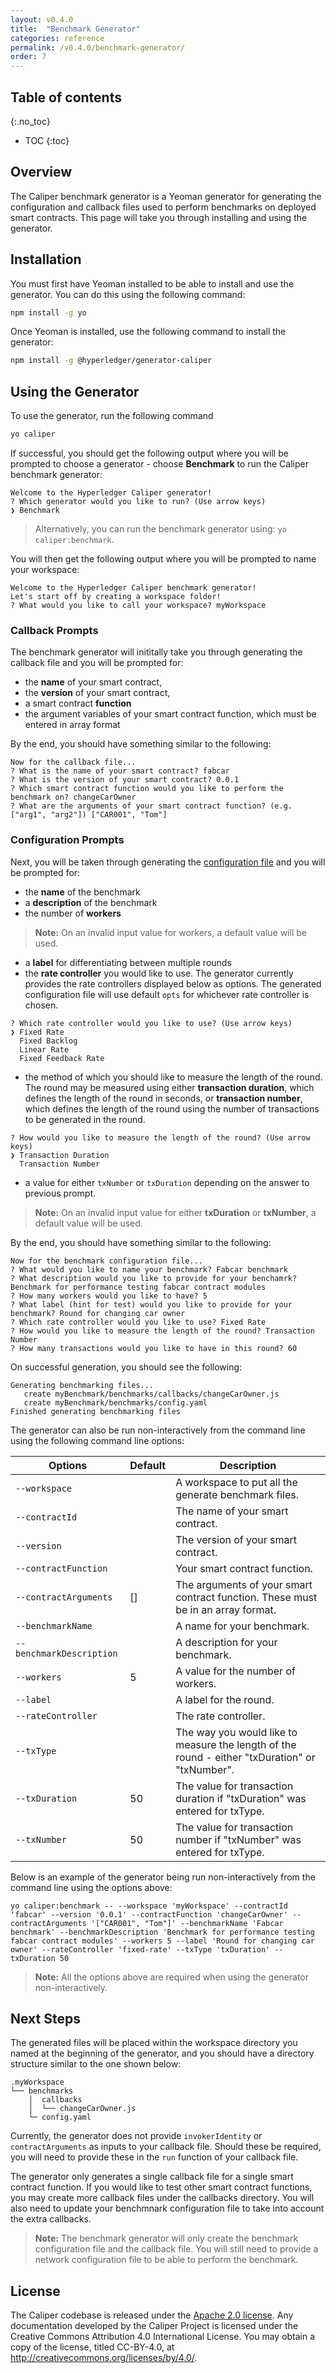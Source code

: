 ```yaml
---
layout: v0.4.0
title:  "Benchmark Generator"
categories: reference
permalink: /v0.4.0/benchmark-generator/
order: 7
---
```


## Table of contents
{:.no_toc}

- TOC
{:toc}

## Overview
The Caliper benchmark generator is a Yeoman generator for generating the configuration and callback files used to perform benchmarks on deployed smart contracts. This page will take you through installing and using the generator.

## Installation
You must first have Yeoman installed to be able to install and use the generator. You can do this using the following command:
```bash
npm install -g yo
```

Once Yeoman is installed, use the following command to install the generator:
```bash
npm install -g @hyperledger/generator-caliper
```

## Using the Generator
To use the generator, run the following command
```bash
yo caliper
```
If successful, you should get the following output where you will be prompted to choose a generator - choose **Benchmark** to run the Caliper benchmark generator:
```console
Welcome to the Hyperledger Caliper generator!
? Which generator would you like to run? (Use arrow keys)
❯ Benchmark 
```

> Alternatively, you can run the benchmark generator using: `yo caliper:benchmark`.

You will then get the following output where you will be prompted to name your workspace:
```console
Welcome to the Hyperledger Caliper benchmark generator!
Let's start off by creating a workspace folder!
? What would you like to call your workspace? myWorkspace
```

### Callback Prompts
The benchmark generator will inititally take you through generating the callback file and you will be prompted for:
* the **name** of your smart contract,
* the **version** of your smart contract,
* a smart contract **function**
* the argument variables of your smart contract function, which must be entered in array format

By the end, you should have something similar to the following:

```console
Now for the callback file...
? What is the name of your smart contract? fabcar
? What is the version of your smart contract? 0.0.1
? Which smart contract function would you like to perform the benchmark on? changeCarOwner
? What are the arguments of your smart contract function? (e.g. ["arg1", "arg2"]) ["CAR001", "Tom"]
```

### Configuration Prompts
Next, you will be taken through generating the [configuration file](./Architecture#ConfigurationFile) and you will be prompted for:
* the **name** of the benchmark
* a **description** of the benchmark
* the number of **workers**

> __Note:__ On an invalid input value for workers, a default value will be used.

* a **label** for differentiating between multiple rounds
* the **rate controller** you would like to use. The generator currently provides the rate controllers displayed below as options. The generated configuration file will use default `opts` for whichever rate controller is chosen.

```console
? Which rate controller would you like to use? (Use arrow keys)
❯ Fixed Rate 
  Fixed Backlog 
  Linear Rate 
  Fixed Feedback Rate
  ```
* the method of which you should like to measure the length of the round. The round may be measured using either **transaction duration**, which defines the length of the round in seconds, or **transaction number**, which defines the length of the round using the number of transactions to be generated in the round.

```console
? How would you like to measure the length of the round? (Use arrow keys)
❯ Transaction Duration 
  Transaction Number
```
* a value for either `txNumber` or `txDuration` depending on the answer to previous prompt.

> __Note:__ On an invalid input value for either **txDuration** or **txNumber**, a default value will be used.

By the end, you should have something similar to the following:

```console
Now for the benchmark configuration file...
? What would you like to name your benchmark? Fabcar benchmark
? What description would you like to provide for your benchamrk? Benchmark for performance testing fabcar contract modules
? How many workers would you like to have? 5
? What label (hint for test) would you like to provide for your benchmark? Round for changing car owner
? Which rate controller would you like to use? Fixed Rate
? How would you like to measure the length of the round? Transaction Number
? How many transactions would you like to have in this round? 60
```

On successful generation, you should see the following:

```console
Generating benchmarking files...
   create myBenchmark/benchmarks/callbacks/changeCarOwner.js
   create myBenchmark/benchmarks/config.yaml
Finished generating benchmarking files
```

The generator can also be run non-interactively from the command line using the following command line options:

| Options                  | Default | Description                                                                                    |
| ------------------------ | ------- | ---------------------------------------------------------------------------------------------- |
| `--workspace`            |         | A workspace to put all the generate benchmark files.                                           |
| `--contractId`          |         | The name of your smart contract.                                                               |
| `--version`              |         | The version of your smart contract.                                                            |
| `--contractFunction`    |         | Your smart contract function.                                                                  |
| `--contractArguments`   | []      | The arguments of your smart contract function. These must be in an array format.               |
| `--benchmarkName`        |         | A name for your benchmark.                                                                     |
| `--benchmarkDescription` |         | A description for your benchmark.                                                              |
| `--workers`              | 5       | A value for the number of workers.                                                             |
| `--label`                |         | A label for the round.                                                                         |
| `--rateController`       |         | The rate controller.                                                                           |
| `--txType`               |         | The way you would like to measure the length of the round - either "txDuration" or "txNumber". |
| `--txDuration`           | 50      | The value for transaction duration if "txDuration" was entered for txType.                     |
| `--txNumber`             | 50      | The value for transaction number if "txNumber" was entered for txType.                         |


Below is an example of the generator being run non-interactively from the command line using the options above:

```console
yo caliper:benchmark -- --workspace 'myWorkspace' --contractId 'fabcar' --version '0.0.1' --contractFunction 'changeCarOwner' --contractArguments '["CAR001", "Tom"]' --benchmarkName 'Fabcar benchmark' --benchmarkDescription 'Benchmark for performance testing fabcar contract modules' --workers 5 --label 'Round for changing car owner' --rateController 'fixed-rate' --txType 'txDuration' --txDuration 50
```

> __Note:__ All the options above are required when using the generator non-interactively.

## Next Steps

The generated files will be placed within the workspace directory you named at the beginning of the generator, and you should have a directory structure similar to the one shown below:

```
.myWorkspace
└── benchmarks
    │  callbacks
    │  └── changeCarOwner.js
    └─ config.yaml
```

Currently, the generator does not provide `invokerIdentity` or `contractArguments` as inputs to your callback file. Should these be required, you will need to provide these in the `run` function of your callback file.

The generator only generates a single callback file for a single smart contract function. If you would like to test other smart contract functions, you may create more callback files under the callbacks directory. You will also need to update your benchmnark configuration file to take into account the extra callbacks.

> __Note:__ The benchmark generator will only create the benchmark configuration file and the callback file. You will still need to provide a network configuration file to be able to perform the benchmark.

## License
The Caliper codebase is released under the [Apache 2.0 license](./LICENSE.md). Any documentation developed by the Caliper Project is licensed under the Creative Commons Attribution 4.0 International License. You may obtain a copy of the license, titled CC-BY-4.0, at http://creativecommons.org/licenses/by/4.0/.
